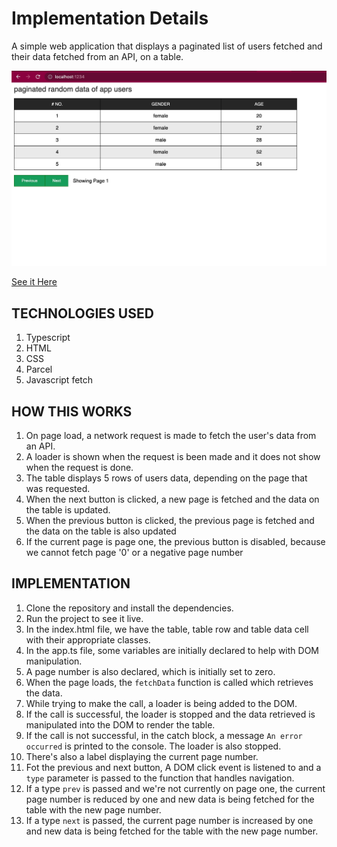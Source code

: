 # Implementation Details

A simple web application that displays a paginated list of users fetched and their data fetched from an API,  on a table.

<img src="./assets/demo.jpg" />

[See it Here](https://sage-centaur-f71cca.netlify.app)

## TECHNOLOGIES USED
1. Typescript
2. HTML
3. CSS
4. Parcel
5. Javascript fetch

## HOW THIS WORKS
1. On page load, a network request is made to fetch the user's data from an API. 
2. A loader is shown when the request is been made  and it does not show when the request is done. 
3. The table displays 5 rows of users data, depending on the page that was requested. 
4. When the next button is clicked, a new page is fetched and the data on the table is updated.
5. When the previous button is clicked, the previous page is fetched and the data on the table is also updated
6. If the current page is page one, the previous button is disabled, because we cannot fetch page '0' or a negative page number

## IMPLEMENTATION
1.  Clone the repository and install the dependencies.
2. Run the project to see it live.
3. In the index.html file, we have the table, table row and table data cell with their appropriate classes.
4. In the app.ts file, some variables are initially declared to help with DOM manipulation.
5. A page number is also declared, which is initially set to zero. 
6. When the page loads, the `fetchData` function is called  which retrieves the data.
7. While trying to make the call, a loader is being added to the DOM.
8. If the call is successful, the loader is stopped and the data retrieved is manipulated into the DOM to render the table.
9. If the call is not successful, in the catch block, a message `An error occurred` is printed to the console. The loader is also stopped.
10. There's also a label displaying the current page number.
11. Fot the previous and next button, A DOM click event is listened to and a `type` parameter is passed to the function that handles navigation.
12. If a type `prev` is passed and we're not currently on page one, the current page number is reduced by one and new data is being fetched for the table with the new page number.
11. If a type `next` is passed, the current page number is increased by one and new data is being fetched for the table with the new page number.